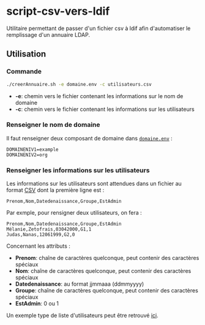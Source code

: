 # script-csv-vers-ldif

Utilitaire permettant de passer d'un fichier csv à ldif afin d'automatiser le remplissage d'un annuaire LDAP.

## Utilisation

### Commande

```bash
./creerAnnuaire.sh -e domaine.env -c utilisateurs.csv
```

- **-e**: chemin vers le fichier contenant les informations sur le nom de domaine
- **-c**: chemin vers le fichier contenant les informations sur les utilisateurs

### Renseigner le nom de domaine

Il faut renseigner deux composant de domaine dans [`domaine.env`](./domaine.env) : 

```env
DOMAINENIV1=example
DOMAINENIV2=org
```

### Renseigner les informations sur les utilisateurs

Les informations sur les utilisateurs sont attendues dans un fichier au format [CSV](https://fr.wikipedia.org/wiki/Comma-separated_values) dont la première ligne est : 

```csv
Prenom,Nom,Datedenaissance,Groupe,EstAdmin
```

Par exmple, pour rensigner deux utilisateurs, on fera : 

```csv
Prenom,Nom,Datedenaissance,Groupe,EstAdmin
Mélanie,Zetofrais,03042000,G1,1
Judas,Nanas,12061999,G2,0
```

Concernant les attributs : 

- **Prenom**: chaîne de caractères quelconque, peut contenir des caractères spéciaux
- **Nom**: chaîne de caractères quelconque, peut contenir des caractères spéciaux
- **Datedenaissance**: au format jjmmaaa (ddmmyyyy)
- **Groupe**: chaîne de caractères quelconque, peut contenir des caractères spéciaux
- **EstAdmin**: 0 ou 1

Un exemple type de liste d'utilisateurs peut être retrouvé [ici](./utilisateurs.csv).
